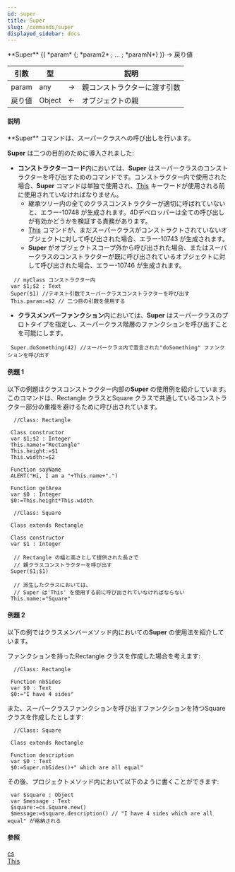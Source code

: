 ```yaml
---
id: super
title: Super
slug: /commands/super
displayed_sidebar: docs
---
```


<!--REF #_command_.Super.Syntax-->**Super** {( *param* {; *param2* ; ... ; *paramN*} )} -> 戻り値<!-- END REF-->
<!--REF #_command_.Super.Params-->
| 引数 | 型 |  | 説明 |
| --- | --- | --- | --- |
| param | any | &srarr; | 親コンストラクターに渡す引数 |
| 戻り値 | Object | &larr; | オブジェクトの親 |

<!-- END REF-->

#### 説明 

<!--REF #_command_.Super.Summary-->**Super** コマンドは、スーパークラスへの呼び出しを行います。<!-- END REF-->

**Super** は二つの目的のために導入されました:

* **コンストラクターコード**内においては、**Super** はスーパークラスのコンストラクターを呼び出すためのコマンドです。コンストラクター内で使用された場合、**Super** コマンドは単独で使用され、[This](this.md) キーワードが使用される前に使用されていなければなりません。
   * 継承ツリー内の全てのクラスコンストラクターが適切に呼ばれていないと、エラー-10748 が生成されます。4Dデベロッパーは全ての呼び出しが有効かどうかを検証する責務があります。
   * [This](this.md) コマンドが、まだスーパークラスがコンストラクトされていないオブジェクトに対して呼び出された場合、エラー-10743 が生成されます。
   * **Super** がオブジェクトスコープ外から呼び出された場合、またはスーパークラスのコンストラクターが既に呼び出されているオブジェクトに対して呼び出された場合、エラー-10746 が生成されます。

```4d
  // myClass コンストラクター内
 var $1;$2 : Text
 Super($1) //テキスト引数でスーパークラスコンストラクターを呼び出す
 This.param:=$2 // 二つ目の引数を使用する
```

* **クラスメンバーファンクション**内においては、**Super** はスーパークラスのプロトタイプを指定し、スーパークラス階層のファンクションを呼び出すことを可能にします。

```4d
 Super.doSomething(42) //スーパークラス内で宣言された"doSomething" ファンクションを呼び出す
```

#### 例題 1 

以下の例題はクラスコンストラクター内部の**Super** の使用例を紹介しています。このコマンドは、Rectangle クラスとSquare クラスで共通しているコンストラクター部分の重複を避けるために呼び出されています。

```4d
  //Class: Rectangle
 
 Class constructor
 var $1;$2 : Integer
 This.name:="Rectangle"
 This.height:=$1
 This.width:=$2
 
 Function sayName
 ALERT("Hi, I am a "+This.name+".")
 
 Function getArea
 var $0 : Integer
 $0:=This.height*This.width
```

```4d
  //Class: Square
 
 Class extends Rectangle
 
 Class constructor
 var $1 : Integer
 
  // Rectangle の幅と高さとして提供された長さで
  // 親クラスコンストラクターを呼び出す
 Super($1;$1)
 
  // 派生したクラスにおいては、
  // Super は'This' を使用する前に呼び出されていなければならない
 This.name:="Square"
```

#### 例題 2 

以下の例ではクラスメンバーメソッド内においての**Super** の使用法を紹介しています。

ファンクションを持ったRectangle クラスを作成した場合を考えます:

```4d
  //Class: Rectangle
 
 Function nbSides
 var $0 : Text
 $0:="I have 4 sides"
```

また、スーパークラスファンクションを呼び出すファンクションを持つSquare クラスを作成したとします:

```4d
  //Class: Square
 
 Class extends Rectangle
 
 Function description
 var $0 : Text
 $0:=Super.nbSides()+" which are all equal"
```

その後、プロジェクトメソッド内において以下のように書くことができます:

```4d
 var $square : Object
 var $message : Text
 $square:=cs.Square.new()
 $message:=$square.description() // "I have 4 sides which are all equal" が格納される
```

#### 参照 

[cs](cs.md)  
[This](this.md)  
